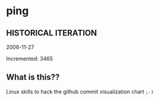 # ping

## HISTORICAL ITERATION
2006-11-27

Incremented: 3465

## What is this?? 
Linux skills to hack the github commit visualization chart `;-)`
